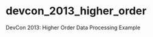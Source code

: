 devcon_2013_higher_order
========================

DevCon 2013: Higher Order Data Processing Example